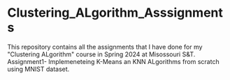 # Clustering_ALgorithm_Asssignments
This repository contains all the assignments that I have done for my "Clustering ALgorithm" course in Spring 2024 at Misossouri S&T.
Assignment1- Implemeneteing K-Means an KNN ALgorithms from scratch using MNIST dataset.
